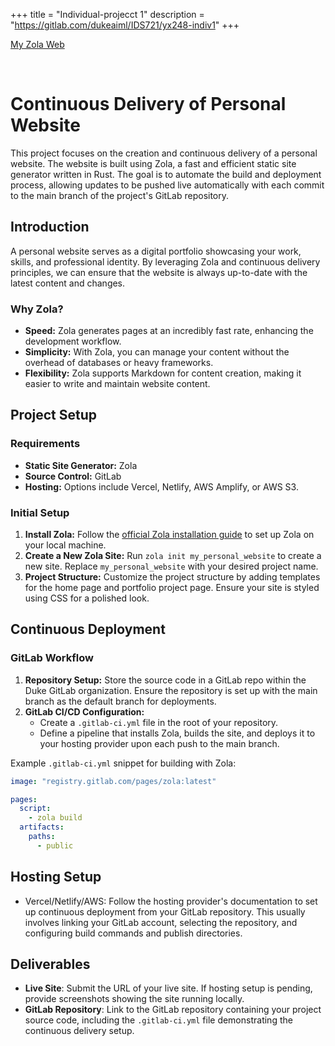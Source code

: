 +++
title = "Individual-projecct 1"
description = "https://gitlab.com/dukeaiml/IDS721/yx248-indiv1"
+++

[My Zola Web](https://yx248-indiv1-dukeaiml-ids721-0dbfac262998dd8f7067eb4b9326dbe700.gitlab.io/)

<br>

# Continuous Delivery of Personal Website

This project focuses on the creation and continuous delivery of a personal website. The website is built using Zola, a fast and efficient static site generator written in Rust. The goal is to automate the build and deployment process, allowing updates to be pushed live automatically with each commit to the main branch of the project's GitLab repository.


## Introduction

A personal website serves as a digital portfolio showcasing your work, skills, and professional identity. By leveraging Zola and continuous delivery principles, we can ensure that the website is always up-to-date with the latest content and changes.

### Why Zola?
- **Speed:** Zola generates pages at an incredibly fast rate, enhancing the development workflow.
- **Simplicity:** With Zola, you can manage your content without the overhead of databases or heavy frameworks.
- **Flexibility:** Zola supports Markdown for content creation, making it easier to write and maintain website content.


## Project Setup

### Requirements
- **Static Site Generator:** Zola
- **Source Control:** GitLab
- **Hosting:** Options include Vercel, Netlify, AWS Amplify, or AWS S3.

### Initial Setup
1. **Install Zola:** Follow the [official Zola installation guide](https://www.getzola.org/documentation/getting-started/installation/) to set up Zola on your local machine.
2. **Create a New Zola Site:** Run `zola init my_personal_website` to create a new site. Replace `my_personal_website` with your desired project name.
3. **Project Structure:** Customize the project structure by adding templates for the home page and portfolio project page. Ensure your site is styled using CSS for a polished look.


## Continuous Deployment

### GitLab Workflow
1. **Repository Setup:** Store the source code in a GitLab repo within the Duke GitLab organization. Ensure the repository is set up with the main branch as the default branch for deployments.
2. **GitLab CI/CD Configuration:**
   - Create a `.gitlab-ci.yml` file in the root of your repository.
   - Define a pipeline that installs Zola, builds the site, and deploys it to your hosting provider upon each push to the main branch.

Example `.gitlab-ci.yml` snippet for building with Zola:

```yml
image: "registry.gitlab.com/pages/zola:latest"

pages:
  script:
    - zola build
  artifacts:
    paths:
      - public
```


## Hosting Setup

- Vercel/Netlify/AWS: Follow the hosting provider's documentation to set up continuous deployment from your GitLab repository. This usually involves linking your GitLab account, selecting the repository, and configuring build commands and publish directories.


## Deliverables
- **Live Site**: Submit the URL of your live site. If hosting setup is pending, provide screenshots showing the site running locally.
- **GitLab Repository**: Link to the GitLab repository containing your project source code, including the `.gitlab-ci.yml` file demonstrating the continuous delivery setup.
